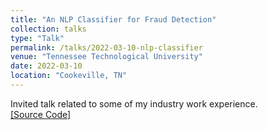 ```yaml
---
title: "An NLP Classifier for Fraud Detection"
collection: talks
type: "Talk"
permalink: /talks/2022-03-10-nlp-classifier
venue: "Tennessee Technological University"
date: 2022-03-10
location: "Cookeville, TN"
---
```


Invited talk related to some of my industry work experience.<br>
[[Source Code]](https://github.com/rsingh43/NLP-Spam-Classifier)

